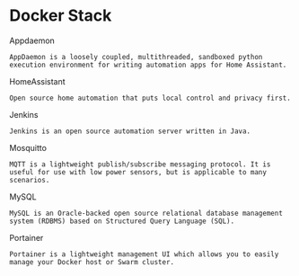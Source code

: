 # Docker Stack 

Appdaemon
    
    AppDaemon is a loosely coupled, multithreaded, sandboxed python execution environment for writing automation apps for Home Assistant.

HomeAssistant
    
    Open source home automation that puts local control and privacy first. 

Jenkins
    
    Jenkins is an open source automation server written in Java.

Mosquitto
    
    MQTT is a lightweight publish/subscribe messaging protocol. It is useful for use with low power sensors, but is applicable to many    scenarios.

MySQL

    MySQL is an Oracle-backed open source relational database management system (RDBMS) based on Structured Query Language (SQL).
    
    
Portainer
    
    Portainer is a lightweight management UI which allows you to easily manage your Docker host or Swarm cluster.
